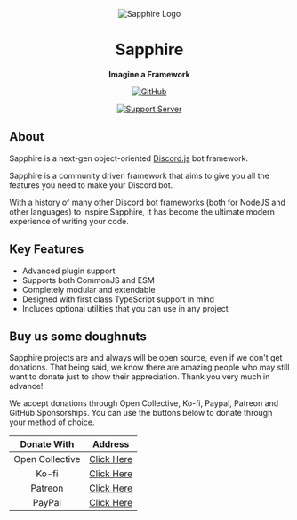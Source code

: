 <div align="center">

![Sapphire Logo](https://cdn.skyra.pw/gh-assets/sapphire-banner.png)

# Sapphire

**Imagine a Framework**

[![GitHub](https://img.shields.io/github/license/sapphiredev/framework)](https://github.com/sapphiredev/framework/blob/main/LICENSE.md)

[![Support Server](https://discord.com/api/guilds/737141877803057244/embed.png?style=banner2)](https://sapphirejs.dev/discord)

</div>

## About

Sapphire is a next-gen object-oriented [Discord.js] bot framework.

Sapphire is a community driven framework that aims to give you all the features you need to make your Discord bot.

With a history of many other Discord bot frameworks (both for NodeJS and other languages) to inspire Sapphire, it has become the ultimate modern experience of writing your code.

## Key Features

- Advanced plugin support
- Supports both CommonJS and ESM
- Completely modular and extendable
- Designed with first class TypeScript support in mind
- Includes optional utilities that you can use in any project

## Buy us some doughnuts

Sapphire projects are and always will be open source, even if we don't get donations. That being said, we know there are amazing people who may still want to donate just to show their appreciation. Thank you very much in advance!

We accept donations through Open Collective, Ko-fi, Paypal, Patreon and GitHub Sponsorships. You can use the buttons below to donate through your method of choice.

|   Donate With   |                       Address                       |
| :-------------: | :-------------------------------------------------: |
| Open Collective | [Click Here](https://sapphirejs.dev/opencollective) |
|      Ko-fi      |      [Click Here](https://sapphirejs.dev/kofi)      |
|     Patreon     |    [Click Here](https://sapphirejs.dev/patreon)     |
|     PayPal      |     [Click Here](https://sapphirejs.dev/paypal)     |


[Discord.js]: https://discord.js.org/
